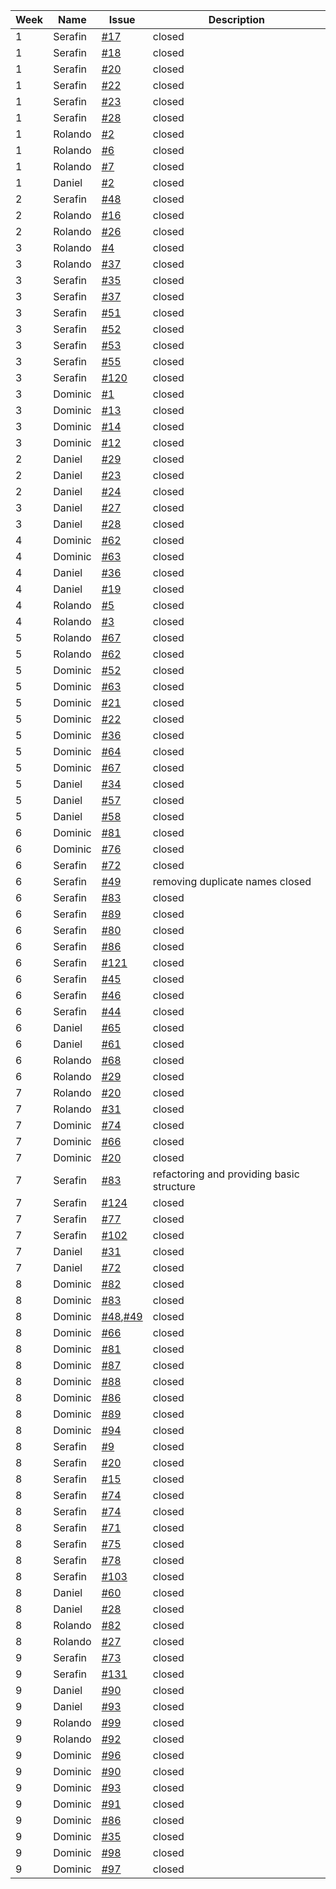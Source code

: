 | Week | Name     | Issue | Description                                     |
|------|----------|-------|-------------------------------------------------|
| 1    |Serafin|[#17](https://github.com/sopra-fs24-group-46/server/issues/17)|closed|
| 1    |Serafin|[#18](https://github.com/sopra-fs24-group-46/server/issues/18)|closed|
| 1    |Serafin|[#20](https://github.com/sopra-fs24-group-46/server/issues/20)|closed|
| 1    |Serafin|[#22](https://github.com/sopra-fs24-group-46/server/issues/22)|closed|
| 1    |Serafin|[#23](https://github.com/sopra-fs24-group-46/server/issues/23)|closed|
| 1    |Serafin|[#28](https://github.com/sopra-fs24-group-46/server/issues/28)|closed|
| 1    | Rolando  | [#2](https://github.com/sopra-fs24-group-46/client/issues/2)| closed                                          |
| 1    | Rolando  | [#6](https://github.com/sopra-fs24-group-46/client/issues/6)| closed                                          |
| 1    | Rolando  | [#7](https://github.com/sopra-fs24-group-46/client/issues/7)     | closed                                          |
| 1    |Daniel|[#2](https://github.com/sopra-fs24-group-46/client/issues/2)|closed|
| 2    |Serafin|[#48](https://github.com/sopra-fs24-group-46/server/issues/48)|closed|
| 2    | Rolando  | [#16](https://github.com/sopra-fs24-group-46/client/issues/16)    | closed                                          |
| 2    | Rolando  | [#26](https://github.com/sopra-fs24-group-46/client/issues/26)  | closed|
| 3    | Rolando  | [#4](https://github.com/sopra-fs24-group-46/client/issues/6)| closed                                          |
| 3    | Rolando  | [#37](https://github.com/sopra-fs24-group-46/client/issues/37)| closed                                          |
| 3    |Serafin|[#35](https://github.com/sopra-fs24-group-46/server/issues/35)|closed|
| 3    |Serafin|[#37](https://github.com/sopra-fs24-group-46/server/issues/37)|closed|
| 3    |Serafin|[#51](https://github.com/sopra-fs24-group-46/server/issues/51)|closed|
| 3    |Serafin|[#52](https://github.com/sopra-fs24-group-46/server/issues/52)|closed|
| 3    |Serafin|[#53](https://github.com/sopra-fs24-group-46/server/issues/53)|closed|
| 3    |Serafin|[#55](https://github.com/sopra-fs24-group-46/server/issues/55)|closed|
| 3    |Serafin|[#120](https://github.com/sopra-fs24-group-46/server/issues/120)|closed|
| 3    |Dominic|[#1](https://github.com/sopra-fs24-group-46/client/issues/1)|closed|
| 3    |Dominic|[#13](https://github.com/sopra-fs24-group-46/client/issues/13)|closed|
| 3    |Dominic|[#14](https://github.com/sopra-fs24-group-46/client/issues/14)|closed|
| 3    |Dominic|[#12](https://github.com/sopra-fs24-group-46/client/issues/12)|closed|
| 2    |Daniel|[#29](https://github.com/sopra-fs24-group-46/client/issues/29)|closed|
| 2    |Daniel|[#23](https://github.com/sopra-fs24-group-46/client/issues/23)|closed|
| 2    |Daniel|[#24](https://github.com/sopra-fs24-group-46/client/issues/24)|closed|
| 3    |Daniel|[#27](https://github.com/sopra-fs24-group-46/client/issues/27)|closed|
| 3    |Daniel|[#28](https://github.com/sopra-fs24-group-46/client/issues/28)|closed|
| 4    |Dominic|[#62](https://github.com/sopra-fs24-group-46/client/issues/62)|closed|
| 4    |Dominic|[#63](https://github.com/sopra-fs24-group-46/client/issues/63)|closed|
| 4    |Daniel|[#36](https://github.com/sopra-fs24-group-46/client/issues/36)|closed|
| 4    |Daniel|[#19](https://github.com/sopra-fs24-group-46/client/issues/19)|closed|
| 4    | Rolando  | [#5](https://github.com/sopra-fs24-group-46/server/issues/5)| closed                                          |
| 4    | Rolando  | [#3](https://github.com/sopra-fs24-group-46/server/issues/3)| closed                                          |
| 5    | Rolando  | [#67](https://github.com/sopra-fs24-group-46/client/issues/67)| closed                                          |
| 5    | Rolando  | [#62](https://github.com/sopra-fs24-group-46/client/issues/62)| closed                                          |
| 5    |Dominic|[#52](https://github.com/sopra-fs24-group-46/client/issues/52)|closed|
| 5    |Dominic|[#63](https://github.com/sopra-fs24-group-46/client/issues/63)|closed|
| 5    |Dominic|[#21](https://github.com/sopra-fs24-group-46/client/issues/21)|closed|
| 5    |Dominic|[#22](https://github.com/sopra-fs24-group-46/client/issues/22)|closed|
| 5    |Dominic|[#36](https://github.com/sopra-fs24-group-46/client/issues/36)|closed|
| 5    |Dominic|[#64](https://github.com/sopra-fs24-group-46/client/issues/64)|closed|
| 5    |Dominic|[#67](https://github.com/sopra-fs24-group-46/client/issues/67)|closed|
| 5    |Daniel|[#34](https://github.com/sopra-fs24-group-46/client/issues/34)|closed|
| 5    |Daniel|[#57](https://github.com/sopra-fs24-group-46/client/issues/57)|closed|
| 5    |Daniel|[#58](https://github.com/sopra-fs24-group-46/client/issues/58)|closed|
| 6    |Dominic|[#81](https://github.com/sopra-fs24-group-46/client/issues/81)|closed|
| 6    |Dominic|[#76](https://github.com/sopra-fs24-group-46/client/issues/76)|closed|
| 6    |Serafin|[#72](https://github.com/sopra-fs24-group-46/server/issues/72)|closed|
| 6    |Serafin|[#49](https://github.com/sopra-fs24-group-46/server/issues/49)|removing duplicate names closed|
| 6    |Serafin|[#83](https://github.com/sopra-fs24-group-46/server/issues/83)|closed|
| 6    |Serafin|[#89](https://github.com/sopra-fs24-group-46/server/issues/89)|closed|
| 6    |Serafin|[#80](https://github.com/sopra-fs24-group-46/server/issues/80)|closed|
| 6    |Serafin|[#86](https://github.com/sopra-fs24-group-46/server/issues/86)|closed|
| 6    |Serafin|[#121](https://github.com/sopra-fs24-group-46/server/issues/121)|closed|
| 6    |Serafin|[#45](https://github.com/sopra-fs24-group-46/client/issues/45)|closed|
| 6    |Serafin|[#46](https://github.com/sopra-fs24-group-46/client/issues/46)|closed|
| 6    |Serafin|[#44](https://github.com/sopra-fs24-group-46/client/issues/44)|closed|
| 6    |Daniel|[#65](https://github.com/sopra-fs24-group-46/client/issues/65)|closed|
| 6    |Daniel|[#61](https://github.com/sopra-fs24-group-46/client/issues/61)|closed|
| 6    | Rolando  | [#68](https://github.com/sopra-fs24-group-46/client/issues/68)| closed                                          |
| 6    | Rolando  | [#29](https://github.com/sopra-fs24-group-46/client/issues/29)| closed                                          |
| 7    | Rolando  | [#20](https://github.com/sopra-fs24-group-46/client/issues/20)| closed                                          |
| 7    | Rolando  | [#31](https://github.com/sopra-fs24-group-46/client/issues/31)| closed                                          |
| 7    |Dominic|[#74](https://github.com/sopra-fs24-group-46/client/issues/74)|closed|
| 7    |Dominic|[#66](https://github.com/sopra-fs24-group-46/client/issues/66)|closed|
| 7    |Dominic|[#20](https://github.com/sopra-fs24-group-46/client/issues/20)|closed|
| 7    |Serafin|[#83](https://github.com/sopra-fs24-group-46/client/issues/83)|refactoring and providing basic structure|
| 7    |Serafin|[#124](https://github.com/sopra-fs24-group-46/server/issues/124)|closed|
| 7    |Serafin|[#77](https://github.com/sopra-fs24-group-46/server/issues/77)|closed|
| 7    |Serafin|[#102](https://github.com/sopra-fs24-group-46/client/issues/102)|closed|
| 7    |Daniel|[#31](https://github.com/sopra-fs24-group-46/client/issues/31)|closed|
| 7    |Daniel|[#72](https://github.com/sopra-fs24-group-46/client/issues/72)|closed|
| 8    |Dominic|[#82](https://github.com/sopra-fs24-group-46/client/issues/82)|closed|
| 8    |Dominic|[#83](https://github.com/sopra-fs24-group-46/client/issues/83)|closed|
| 8    |Dominic|[#48](https://github.com/sopra-fs24-group-46/client/issues/49),[#49](https://github.com/https://github.com/sopra-fs24-group-46/client/issues/49)|closed|
| 8    |Dominic|[#66](https://github.com/sopra-fs24-group-46/client/issues/66)|closed|
| 8    |Dominic|[#81](https://github.com/sopra-fs24-group-46/client/issues/81)|closed|
| 8    |Dominic|[#87](https://github.com/sopra-fs24-group-46/client/issues/87)|closed|
| 8    |Dominic|[#88](https://github.com/sopra-fs24-group-46/client/issues/88)|closed|
| 8    |Dominic|[#86](https://github.com/sopra-fs24-group-46/client/issues/86)|closed|
| 8    |Dominic|[#89](https://github.com/sopra-fs24-group-46/client/issues/89)|closed|
| 8    |Dominic|[#94](https://github.com/sopra-fs24-group-46/client/issues/94)|closed|
| 8    |Serafin|[#9](https://github.com/sopra-fs24-group-46/server/issues/9)|closed|
| 8    |Serafin|[#20](https://github.com/sopra-fs24-group-46/client/issues/20)|closed| 
| 8    |Serafin|[#15](https://github.com/sopra-fs24-group-46/client/issues/15)|closed|
| 8    |Serafin|[#74](https://github.com/sopra-fs24-group-46/server/issues/74)|closed|
| 8    |Serafin|[#74](https://github.com/sopra-fs24-group-46/client/issues/74)|closed|
| 8    |Serafin|[#71](https://github.com/sopra-fs24-group-46/client/issues/71)|closed|
| 8    |Serafin|[#75](https://github.com/sopra-fs24-group-46/client/issues/75)|closed|
| 8    |Serafin|[#78](https://github.com/sopra-fs24-group-46/client/issues/78)|closed|
| 8    |Serafin|[#103](https://github.com/sopra-fs24-group-46/client/issues/103)|closed|
| 8    |Daniel|[#60](https://github.com/sopra-fs24-group-46/client/issues/60)|closed|
| 8    |Daniel|[#28](https://github.com/sopra-fs24-group-46/client/issues/28)|closed|
| 8    | Rolando  | [#82](https://github.com/sopra-fs24-group-46/client/issues/82)| closed                                          |
| 8    | Rolando  | [#27](https://github.com/sopra-fs24-group-46/client/issues/27)| closed                                          |
| 9    |Serafin|[#73](https://github.com/sopra-fs24-group-46/client/issues/73)|closed|
| 9    |Serafin|[#131](https://github.com/sopra-fs24-group-46/server/issues/131)|closed|
| 9    |Daniel|[#90](https://github.com/sopra-fs24-group-46/client/issues/90)|closed|
| 9    |Daniel|[#93](https://github.com/sopra-fs24-group-46/client/issues/93)|closed|
| 9    | Rolando  | [#99](https://github.com/sopra-fs24-group-46/client/issues/99)   | closed                                          |
| 9    | Rolando  | [#92](https://github.com/sopra-fs24-group-46/client/issues/92)   | closed                                          |
| 9    |Dominic|[#96](https://github.com/sopra-fs24-group-46/client/issues/96)|closed|
| 9    |Dominic|[#90](https://github.com/sopra-fs24-group-46/client/issues/90)|closed|
| 9    |Dominic|[#93](https://github.com/sopra-fs24-group-46/client/issues/93)|closed|
| 9    |Dominic|[#91](https://github.com/sopra-fs24-group-46/client/issues/91)|closed|
| 9    |Dominic|[#86](https://github.com/sopra-fs24-group-46/client/issues/86)|closed|
| 9    |Dominic|[#35](https://github.com/sopra-fs24-group-46/client/issues/35)|closed|
| 9    |Dominic|[#98](https://github.com/sopra-fs24-group-46/client/issues/98)|closed|
| 9    |Dominic|[#97](https://github.com/sopra-fs24-group-46/client/issues/97)|closed|
















